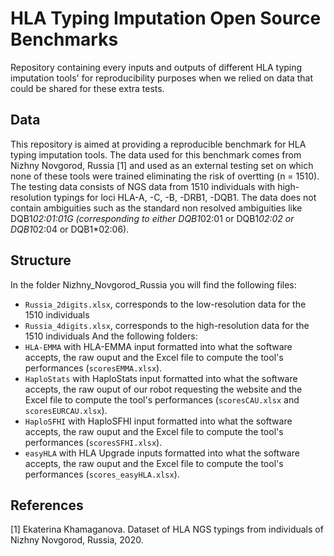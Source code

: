 # HLA Typing Imputation Open Source Benchmarks
Repository containing every inputs and outputs of different HLA typing imputation tools' for 
reproducibility purposes when we relied on data that could be shared for these extra tests.

## Data
This repository is aimed at providing a reproducible benchmark for HLA typing imputation tools. The data
used for this benchmark comes from Nizhny Novgorod, Russia [1] and used as an external testing set on which
none of these tools were trained eliminating the risk of overtting (n = 1510). The testing data consists of NGS
data from 1510 individuals with high-resolution typings for loci HLA-A, -C, -B, -DRB1, -DQB1. The data does not contain
ambiguities such as the standard non resolved ambiguities like DQB1*02:01:01G (corresponding to either DQB1*02:01 or 
DQB1*02:02 or DQB1*02:04 or DQB1*02:06). 

## Structure
In the folder Nizhny_Novgorod_Russia you will find the following files:
- `Russia_2digits.xlsx`, corresponds to the low-resolution data for the 1510 individuals
- `Russia_4digits.xlsx`, corresponds to the high-resolution data for the 1510 individuals
And the following folders:
- `HLA-EMMA` with HLA-EMMA input formatted into what the software accepts, the raw ouput and the Excel file to
compute the tool's performances (`scoresEMMA.xlsx`).
- `HaploStats` with HaploStats input formatted into what the software accepts, the raw ouput of our robot requesting
the website and the Excel file to compute the tool's performances (`scoresCAU.xlsx` and `scoresEURCAU.xlsx`).
- `HaploSFHI` with HaploSFHI input formatted into what the software accepts, the raw ouput and the Excel file to
compute the tool's performances (`scoresSFHI.xlsx`).
- `easyHLA` with HLA Upgrade inputs formatted into what the software accepts, the raw ouput and the Excel file to
compute the tool's performances (`scores_easyHLA.xlsx`).

## References
[1] Ekaterina Khamaganova. Dataset of HLA NGS typings from individuals of Nizhny Novgorod, Russia, 2020.
